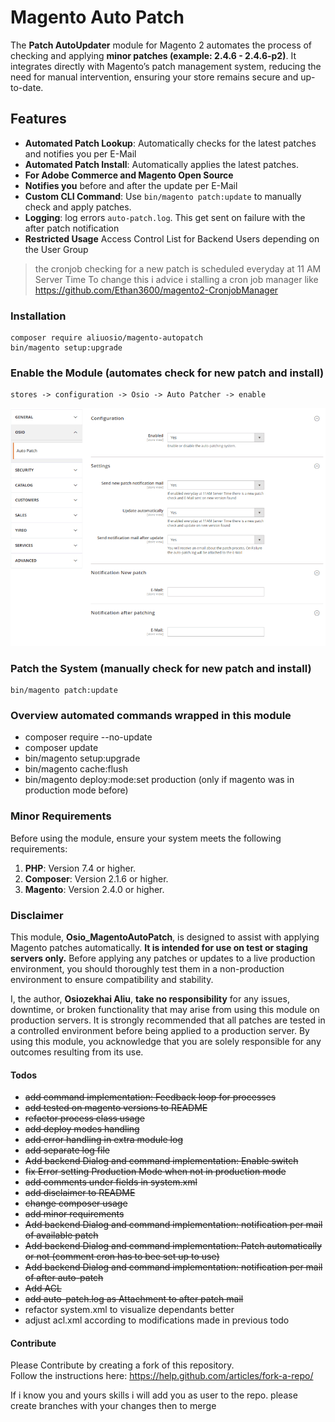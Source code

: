 # Magento Auto Patch

The **Patch AutoUpdater** module for Magento 2 automates the process of checking and applying **minor patches (example: 2.4.6 - 2.4.6-p2)**. It integrates directly with Magento’s patch management system, reducing the need for manual intervention, ensuring your store remains secure and up-to-date.

## Features
- **Automated Patch Lookup**: Automatically checks for the latest patches and notifies you per E-Mail
- **Automated Patch Install**: Automatically applies the latest patches.
- **For Adobe Commerce and Magento Open Source**
- **Notifies you** before and after the update per E-Mail
- **Custom CLI Command**: Use `bin/magento patch:update` to manually check and apply patches.
- **Logging**: log errors `auto-patch.log`. This get sent on failure with the after patch notification
- **Restricted Usage** Access Control List for Backend Users depending on the User Group

> the cronjob checking for a new patch is scheduled everyday at 11 AM Server Time
> To change this i advice i stalling a cron job manager like https://github.com/Ethan3600/magento2-CronjobManager

### Installation
    composer require aliuosio/magento-autopatch
    bin/magento setup:upgrade

### Enable the Module (automates check for new patch and install)
    stores -> configuration -> Osio -> Auto Patcher -> enable
<img src="backend-config.png" alt="Alt text" width="800"/>

### Patch the System (manually check for new patch and install)
    bin/magento patch:update

### Overview automated commands wrapped in this module
* composer require --no-update
* composer update
* bin/magento setup:upgrade
* bin/magento cache:flush
* bin/magento deploy:mode:set production (only if magento was in production mode before)

### Minor Requirements
Before using the module, ensure your system meets the following requirements:
1. **PHP**: Version 7.4 or higher.
2. **Composer**: Version 2.1.6 or higher.
3. **Magento**: Version 2.4.0 or higher.

### Disclaimer

This module, **Osio_MagentoAutoPatch**, is designed to assist with applying Magento patches automatically. **It is intended for use on test or staging servers only.** Before applying any patches or updates to a live production environment, you should thoroughly test them in a non-production environment to ensure compatibility and stability.

I, the author, **Osiozekhai Aliu**, **take no responsibility** for any issues, downtime, or broken functionality that may arise from using this module on production servers. It is strongly recommended that all patches are tested in a controlled environment before being applied to a production server.
By using this module, you acknowledge that you are solely responsible for any outcomes resulting from its use.

#### Todos
* ~~add command implementation: Feedback loop for processes~~
* ~~add tested on magento versions to README~~
* ~~refactor process class usage~~
* ~~add deploy modes handling~~
* ~~add error handling in extra module log~~
* ~~add separate log file~~
* ~~Add backend Dialog and command implementation: Enable switch~~
* ~~fix Error setting Production Mode when not in production mode~~
* ~~add comments under fields in system.xml~~
* ~~add disclaimer to README~~
* ~~change composer usage~~
* ~~add minor requirements~~
* ~~Add backend Dialog and command implementation: notification per mail of available patch~~
* ~~Add backend Dialog and command implementation: Patch automatically or not (comment cron has to bee set up to use)~~
* ~~Add backend Dialog and command implementation: notification per mail of after auto-patch~~
* ~~Add ACL~~
* ~~add auto-patch.log as Attachment to after patch mail~~
* refactor system.xml to visualize dependants better
* adjust acl.xml according to modifications made in previous todo

#### Contribute
Please Contribute by creating a fork of this repository.  
Follow the instructions here: https://help.github.com/articles/fork-a-repo/

If i know you and yours skills i will add you as user to the repo. please create branches with your changes then to merge
